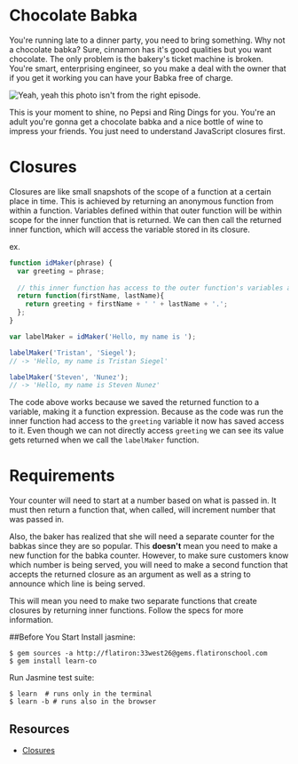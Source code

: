 # Chocolate Babka
You're running late to a dinner party, you need to bring something.  Why not a chocolate babka? Sure, cinnamon has it's good qualities but you want chocolate.  The only problem is the bakery's ticket machine is broken.  You're smart, enterprising engineer, so you make a deal with the owner that if you get it working you can have your Babka free of charge.

![Yeah, yeah this photo isn't from the right episode.](http://www.quickmeme.com/img/27/27aa816144b2b20b96d7fdeb5e1cc1a1ebbe868ccbecea807fd75761e6ac2a79.jpg)

This is your moment to shine, no Pepsi and Ring Dings for you.  You're an adult you're gonna get a chocolate babka and a nice bottle of wine to impress your friends.  You just need to understand JavaScript closures first.

# Closures
Closures are like small snapshots of the scope of a function at a certain place in time.  This is achieved by returning an anonymous function from within a function.  Variables defined within that outer function will be within scope for the inner function that is returned.  We can then call the returned inner function, which will access the variable stored in its closure.

ex.
```javascript
function idMaker(phrase) {
  var greeting = phrase;
  
  // this inner function has access to the outer function's variables and argument(s)
  return function(firstName, lastName){
    return greeting + firstName + ' ' + lastName + '.';
  };
}

var labelMaker = idMaker('Hello, my name is ');

labelMaker('Tristan', 'Siegel');
// -> 'Hello, my name is Tristan Siegel'

labelMaker('Steven', 'Nunez');
// -> 'Hello, my name is Steven Nunez'
```

The code above works because we saved the returned function to a variable, making it a function expression. Because as the code was run the inner function had access to the `greeting` variable it now has saved access to it.  Even though we can not directly access `greeting` we can see its value gets returned when we call the `labelMaker` function.

# Requirements
Your counter will need to start at a number based on what is passed in. It must then return a function that, when called, will increment number that was passed in.

Also, the baker has realized that she will need a separate counter for the babkas since they are so popular.  This __doesn't__ mean you need to make a new function for the babka counter. However, to make sure customers know which number is being served, you will need to make a second function that accepts the returned closure as an argument as well as a string to announce which line is being served.

This will mean you need to make two separate functions that create closures by returning inner functions.  Follow the specs for more information.

##Before You Start
Install jasmine:
  ```shell
  $ gem sources -a http://flatiron:33west26@gems.flatironschool.com
  $ gem install learn-co
  ```
Run Jasmine test suite:
  ```shell
  $ learn  # runs only in the terminal
  $ learn -b # runs also in the browser
  ```

## Resources
* [Closures](http://javascriptissexy.com/understand-javascript-closures-with-ease/)
